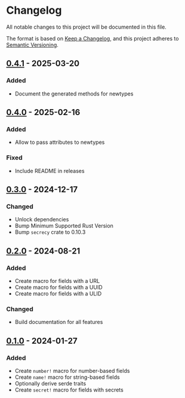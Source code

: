 <!-- markdownlint-disable-file MD024 -->

# Changelog

All notable changes to this project will be documented in this file.

The format is based on [Keep a Changelog](https://keepachangelog.com/en/1.0.0/),
and this project adheres to
[Semantic Versioning](https://semver.org/spec/v2.0.0.html).

## [0.4.1] - 2025-03-20

### Added

- Document the generated methods for newtypes

## [0.4.0] - 2025-02-16

### Added

- Allow to pass attributes to newtypes

### Fixed

- Include README in releases

## [0.3.0] - 2024-12-17

### Changed

- Unlock dependencies
- Bump Minimum Supported Rust Version
- Bump `secrecy` crate to 0.10.3

## [0.2.0] - 2024-08-21

### Added

- Create macro for fields with a URL
- Create macro for fields with a UUID
- Create macro for fields with a ULID

### Changed

- Build documentation for all features

## [0.1.0] - 2024-01-27

### Added

- Create `number!` macro for number-based fields
- Create `name!` macro for string-based fields
- Optionally derive serde traits
- Create `secret!` macro for fields with secrets

[0.4.1]: https://github.com/jdno/typed-fields/releases/tag/v0.4.1
[0.4.0]: https://github.com/jdno/typed-fields/releases/tag/v0.4.0
[0.3.0]: https://github.com/jdno/typed-fields/releases/tag/v0.3.0
[0.2.0]: https://github.com/jdno/typed-fields/releases/tag/v0.2.0
[0.1.0]: https://github.com/jdno/typed-fields/releases/tag/v0.1.0
